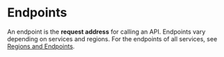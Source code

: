 # Endpoints<a name="EN-US_TOPIC_0226131421"></a>

An endpoint is the  **request address**  for calling an API. Endpoints vary depending on services and regions. For the endpoints of all services, see  [Regions and Endpoints](https://docs.otc.t-systems.com/en-us/endpoint/index.html).


